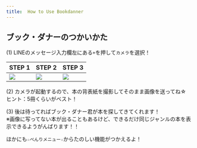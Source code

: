 ```yaml
---
title:  How to Use Bookdanner
---
```


## ブック・ダナーのつかいかた

(1) LINEのメッセージ入力欄左にある`+`を押して`カメラ`を選択！

| STEP 1 | STEP 2 | STEP 3 |
|---|---|---|
| ![](https://raw.githubusercontent.com/bookdanner/how-to-use-bookdanner/master/manual_1.png) | ![](https://raw.githubusercontent.com/bookdanner/how-to-use-bookdanner/master/manual_2.png) | ![](https://raw.githubusercontent.com/bookdanner/how-to-use-bookdanner/master/manual_3.png) |

(2) カメラが起動するので、本の背表紙を撮影してそのまま画像を送ってね☆  
ヒント：5冊くらいがベスト！

(3) 後は待ってればブック・ダナー君が本を探してきてくれます！  
※画像に写ってない本が出ることもあるけど、できるだけ同じジャンルの本を表示できるようがんばります！！

ほかにも`☆べんりメニュー☆`からたのしい機能がつかえるよ！
